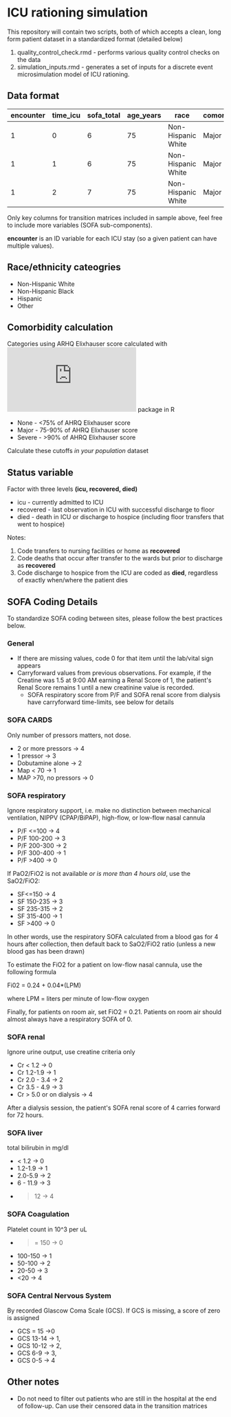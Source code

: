 # ICU rationing simulation

This repository will contain two scripts, both of which accepts a clean, long form patient dataset in a standardized format (detailed below)

1. quality_control_check.rmd - performs various quality control checks on the data
2. simulation_inputs.rmd - generates a set of inputs for a discrete event microsimulation model of ICU rationing.


## Data format 

| encounter | time_icu | sofa_total | age_years | race               | comorbidity | vent | status | zip        |
|-----------|----------|------------|-----------|--------------------|-------------|------|--------|------------|
| 1         | 0        | 6          | 75        | Non-Hispanic White | Major       | 0    | icu    | XXXXX-YYYY |
| 1         | 1        | 6          | 75        | Non-Hispanic White | Major       | 0    | icu    | XXXXX-YYYY |
| 1         | 2        | 7          | 75        | Non-Hispanic White | Major       | 0    | icu    | XXXXX-YYYY |

Only key columns for transition matrices included in sample above, feel free to include more variables (SOFA sub-components).

**encounter** is an ID variable for each ICU stay (so a given patient can have multiple values).

## Race/ethnicity cateogries

* Non-Hispanic White
* Non-Hispanic Black
* Hispanic
* Other              

## Comorbidity calculation

Categories using ARHQ Elixhauser score calculated with ![comorbidity](https://cran.r-project.org/web/packages/comorbidity/index.html) package in R

* None - <75% of AHRQ Elixhauser score
* Major - 75-90% of AHRQ Elixhauser score
* Severe - >90% of AHRQ Elixhauser score

Calculate these cutoffs *in your population* dataset

## Status variable

Factor with three levels **(icu, recovered, died)**

* icu - currently admitted to ICU
* recovered - last observation in ICU with successful discharge to floor
* died - death in ICU or discharge to hospice (including floor transfers that went to hospice) 

Notes: 
1. Code transfers to nursing facilities or home as **recovered**
2. Code deaths that occur after transfer to the wards but prior to discharge as **recovered**
3. Code discharge to hospice from the ICU are coded as **died**, regardless of exactly when/where the patient dies 

## SOFA Coding Details

To standardize SOFA coding between sites, please follow the best practices below. 

### General

* If there are missing values, code 0 for that item until the lab/vital sign appears
* Carryforward values from previous observations. For example, if the Creatine was 1.5 at 9:00 AM earning a Renal Score of 1, the patient's Renal Score remains 1 until a new creatinine value is recorded.
    * SOFA respiratory score from P/F and SOFA renal score from dialysis have carryforward time-limits, see below for details

### SOFA CARDS
Only number of pressors matters, not dose.

* 2 or more pressors -> 4
* 1 pressor -> 3
* Dobutamine alone -> 2
* Map < 70 -> 1
* MAP >70, no pressors -> 0


### SOFA respiratory
Ignore respiratory support, i.e. make no distinction between mechanical ventilation, NIPPV (CPAP/BiPAP), high-flow, or low-flow nasal cannula

* P/F <=100 -> 4
* P/F 100-200 -> 3
* P/F 200-300 ->  2
* P/F 300-400 -> 1
* P/F >400 -> 0

If PaO2/FiO2 is not available *or is more than 4 hours old*, use the SaO2/FiO2:
* SF<=150 -> 4
* SF 150-235 -> 3
* SF 235-315 ->  2
* SF 315-400 -> 1
* SF >400 -> 0

In other words, use the respiratory SOFA calculated from a blood gas for 4 hours after collection, then default back to SaO2/FiO2 ratio (unless a new blood gas has been drawn)

To estimate the FiO2 for a patient on low-flow nasal cannula, use the following formula

Fi02 = 0.24 + 0.04*(LPM)

where LPM = liters per minute of low-flow oxygen

Finally, for patients on room air, set FiO2 = 0.21. Patients on room air should almost always have a respiratory SOFA of 0.


### SOFA renal 
Ignore urine output, use creatine criteria only 
* Cr < 1.2 -> 0
* Cr 1.2-1.9 -> 1
* Cr 2.0 - 3.4 -> 2
* Cr 3.5 - 4.9 -> 3
* Cr > 5.0 or on dialysis -> 4

After a dialysis session, the patient's SOFA renal score of 4 carries forward for 72 hours.

### SOFA liver

total bilirubin in mg/dl

* < 1.2 -> 0
* 1.2-1.9 -> 1
* 2.0-5.9 -> 2
* 6 - 11.9 -> 3
* >12 -> 4

### SOFA Coagulation

Platelet count in 10^3 per uL

* >= 150 -> 0
* 100-150 -> 1
* 50-100 -> 2
* 20-50 -> 3
* <20 -> 4

### SOFA Central Nervous System
By recorded Glascow Coma Scale (GCS). If GCS is missing, a score of zero is assigned
* GCS = 15 ->0
* GCS 13-14 -> 1,
* GCS 10-12 -> 2,
* GCS 6-9 -> 3,
* GCS 0-5 -> 4


## Other notes
* Do not need to filter out patients who are still in the hospital at the end of follow-up. Can use their censored data in the transition matrices
